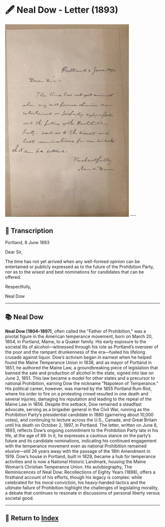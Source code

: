 # 🖋️ Neal Dow - Letter (1893)

<img src="assets/Dow_Letter.jpg" alt="Dow Letter" style="max-width: 80%; height: auto;"/>
---

## 📜 Transcription

Portland, 8 June 1893

Dear Sir,

The time has not yet arrived when any well-formed opinion can be entertained or publicly expressed as to the future of the Prohibition Party, nor as to the wisest and best nominations for candidates that can be offered.

Respectfully,

Neal Dow




---

## 📚 Neal Dow

**Neal Dow (1804–1897)**, often called the "Father of Prohibition," was a pivotal figure in the American temperance movement, born on March 20, 1804, in Portland, Maine, to a Quaker family. His early exposure to the societal ills of alcohol—witnessed through his role as Portland’s overseer of the poor and the rampant drunkenness of the era—fueled his lifelong crusade against liquor. Dow’s activism began in earnest when he helped found the Maine Temperance Union in 1838, and as mayor of Portland in 1851, he authored the Maine Law, a groundbreaking piece of legislation that banned the sale and production of alcohol in the state, signed into law on June 2, 1851. This law became a model for other states and a precursor to national Prohibition, earning Dow the nickname "Napoleon of Temperance." His political career, however, was marred by the 1855 Portland Rum Riot, where his order to fire on a protesting crowd resulted in one death and several injuries, damaging his reputation and leading to the repeal of the Maine Law in 1856. Despite this setback, Dow remained a steadfast advocate, serving as a brigadier general in the Civil War, running as the Prohibition Party’s presidential candidate in 1880 (garnering about 10,000 votes), and continuing to lecture across the U.S., Canada, and Great Britain until his death on October 2, 1897, in Portland.
The letter, written on June 8, 1893, reflects Dow’s ongoing commitment to the Prohibition Party late in his life, at the age of 89. In it, he expresses a cautious stance on the party’s future and its candidate nominations, indicating his continued engagement with the temperance movement even as national Prohibition remained elusive—still 26 years away with the passage of the 18th Amendment in 1919. Dow’s house in Portland, built in 1829, became a hub for temperance activities and is now a National Historic Landmark, housing the Maine Woman’s Christian Temperance Union. His autobiography, The Reminiscences of Neal Dow: Recollections of Eighty Years (1898), offers a firsthand account of his efforts, though his legacy is complex: while celebrated for his moral conviction, his heavy-handed tactics and the ultimate failure of Prohibition highlight the challenges of legislating morality, a debate that continues to resonate in discussions of personal liberty versus societal good.

---

## 🔗 Return to [Index](index.md)
